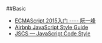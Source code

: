 ##Basic
* [ECMAScript 2015入门 ---- 阮一峰](http://es6.ruanyifeng.com/)
* [Airbnb JavaScript Style Guide](https://github.com/airbnb/javascript)
* [JSCS — JavaScript Code Style](http://jscs.info/)
